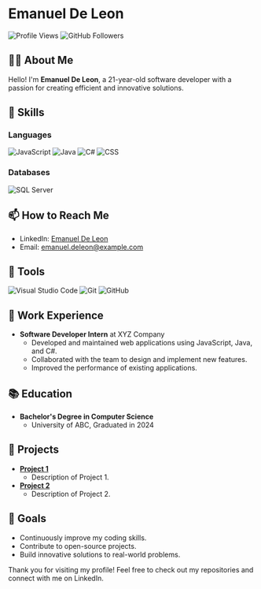 # Emanuel De Leon

![Profile Views](https://shields.io/badge/Profile%20Views-1000-blue)
![GitHub Followers](https://shields.io/badge/GitHub%20Followers-1000-green)

## 👨‍💻 About Me
Hello! I'm **Emanuel De Leon**, a 21-year-old software developer with a passion for creating efficient and innovative solutions. 

## 🚀 Skills

### Languages
![JavaScript](https://img.shields.io/badge/JavaScript-ES6+-yellow)
![Java](https://img.shields.io/badge/Java-8%20%2F%2011%20%2F%2017-red)
![C#](https://img.shields.io/badge/C%23-.NET%20Core%20%2F%20Framework-blue)
![CSS](https://img.shields.io/badge/CSS3-Styling-blue)

### Databases
![SQL Server](https://img.shields.io/badge/SQL%20Server-Management%20Studio-orange)

## 📫 How to Reach Me
- LinkedIn: [Emanuel De Leon](https://www.linkedin.com/in/emanuel-de-leon)
- Email: [emanuel.deleon@example.com](mailto:emanuel.deleon@example.com)

## 🔧 Tools
![Visual Studio Code](https://img.shields.io/badge/Visual%20Studio%20Code-IDE-blue)
![Git](https://img.shields.io/badge/Git-Version%20Control-red)
![GitHub](https://img.shields.io/badge/GitHub-Repository%20Management-black)

## 💼 Work Experience
- **Software Developer Intern** at XYZ Company
  - Developed and maintained web applications using JavaScript, Java, and C#.
  - Collaborated with the team to design and implement new features.
  - Improved the performance of existing applications.

## 📚 Education
- **Bachelor's Degree in Computer Science**
  - University of ABC, Graduated in 2024

## 🌟 Projects
- **[Project 1](https://github.com/emanueldeleon/project1)**
  - Description of Project 1.
- **[Project 2](https://github.com/emanueldeleon/project2)**
  - Description of Project 2.

## 🎯 Goals
- Continuously improve my coding skills.
- Contribute to open-source projects.
- Build innovative solutions to real-world problems.

Thank you for visiting my profile! Feel free to check out my repositories and connect with me on LinkedIn.
